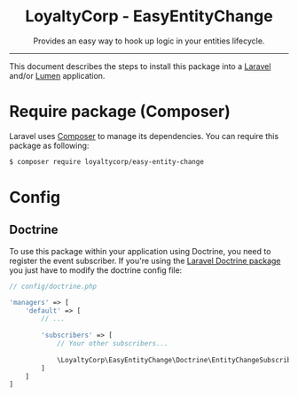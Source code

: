 <div align="center">
    <h1>LoyaltyCorp - EasyEntityChange</h1>
    <p>Provides an easy way to hook up logic in your entities lifecycle.</p>
</div>

---

This document describes the steps to install this package into a [Laravel][1] and/or [Lumen][2] application.

# Require package (Composer)

Laravel uses [Composer][3] to manage its dependencies. You can require this package as following:

```bash
$ composer require loyaltycorp/easy-entity-change
```

# Config

## Doctrine

To use this package within your application using Doctrine, you need to register the event subscriber. If you're using
the [Laravel Doctrine package][4] you just have to modify the doctrine config file:

```php
// config/doctrine.php

'managers' => [
    'default' => [
        // ...
    
        'subscribers' => [
            // Your other subscribers...
    
            \LoyaltyCorp\EasyEntityChange\Doctrine\EntityChangeSubscriber::class,
        ]
    ]
]

```

[1]: https://laravel.com/
[2]: https://lumen.laravel.com/
[3]: https://getcomposer.org/
[4]: https://laraveldoctrine.org
